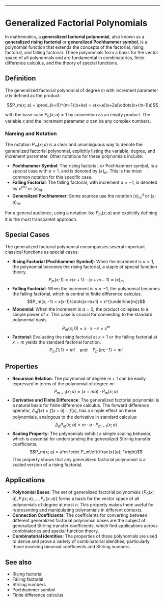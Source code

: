 ***

# Generalized Factorial Polynomials

In mathematics, a **generalized factorial polynomial**, also known as a **generalized rising factorial** or **generalized Pochhammer symbol**, is a polynomial function that extends the concepts of the factorial, rising factorial, and falling factorial. These polynomials form a basis for the vector space of all polynomials and are fundamental in combinatorics, finite difference calculus, and the theory of special functions.

## Definition

The generalized factorial polynomial of degree $m$ with increment parameter $a$ is defined as the product:

$$P_m(x; a) = \prod_{k=0}^{m-1}(x+ka) = x(x+a)(x+2a)\cdots(x+(m-1)a)$$

with the base case $P_0(x; a) = 1$ by convention as an empty product. The variable $x$ and the increment parameter $a$ can be any complex numbers.

### Naming and Notation

The notation $P_m(x; a)$ is a clear and unambiguous way to denote the generalized factorial polynomial, explicitly listing the variable, degree, and increment parameter. Other notations for these polynomials include:

* **Pochhammer Symbol**: The rising factorial, or Pochhammer symbol, is a special case with $a=1$, and is denoted by $(x)_m$. This is the most common notation for this specific case.
* **Falling Factorial**: The falling factorial, with increment $a=-1$, is denoted by $x^{(m)}$ or $(x)_m$.
* **Generalized Pochhammer**: Some sources use the notation $(x)_m^a$ or $(x;a)_m$.

For a general audience, using a notation like $P_m(x;a)$ and explicitly defining it is the most transparent approach.

## Special Cases

The generalized factorial polynomial encompasses several important classical functions as special cases:

* **Rising Factorial (Pochhammer Symbol)**: When the increment is $a=1$, the polynomial becomes the rising factorial, a staple of special function theory.
    $$P_m(x; 1) = x(x+1)\cdots(x+m-1) = (x)_m$$
* **Falling Factorial**: When the increment is $a=-1$, the polynomial becomes the falling factorial, which is central to finite difference calculus.
    $$P_m(x; -1) = x(x-1)\cdots(x-m+1) = x^{\underline{m}}$$
* **Monomial**: When the increment is $a=0$, the product collapses to a simple power of $x$. This case is crucial for connecting to the standard polynomial basis.
    $$P_m(x; 0) = x \cdot x \cdots x = x^m$$
* **Factorial**: Evaluating the rising factorial at $x=1$ or the falling factorial at $x=m$ yields the standard factorial function.
    $$P_m(1; 1) = m! \quad \text{and} \quad P_m(m; -1) = m!$$

## Properties

* **Recursion Relation**: The polynomial of degree $m+1$ can be easily expressed in terms of the polynomial of degree $m$:
    $$P_{m+1}(x; a) = (x+ma) \cdot P_m(x; a)$$
* **Derivative and Finite Difference**: The generalized factorial polynomial is a natural basis for finite difference calculus. The forward difference operator, $\Delta_a f(x) = f(x+a)-f(x)$, has a simple effect on these polynomials, analogous to the derivative in standard calculus:
    $$\Delta_a P_m(x; a) = m \cdot a \cdot P_{m-1}(x; a)$$
* **Scaling Property**: The polynomials exhibit a simple scaling behavior, which is essential for understanding the generalized Stirling transfer coefficients.
    $$P_m(x; a) = a^m \cdot P_m\left(\frac{x}{a}; 1\right)$$
    This property shows that any generalized factorial polynomial is a scaled version of a rising factorial.

## Applications

* **Polynomial Bases**: The set of generalized factorial polynomials $\{P_0(x; a), P_1(x; a), \dots, P_n(x; a)\}$ forms a basis for the vector space of all polynomials of degree at most $n$. This property makes them useful for representing and manipulating polynomials in different contexts.
* **Connection Coefficients**: The coefficients for converting between different generalized factorial polynomial bases are the subject of generalized Stirling transfer coefficients, which find applications across combinatorics and special function theory.
* **Combinatorial identities**: The properties of these polynomials are used to derive and prove a variety of combinatorial identities, particularly those involving binomial coefficients and Stirling numbers.

## See also

* Rising factorial
* Falling factorial
* Stirling numbers
* Pochhammer symbol
* Finite difference calculus